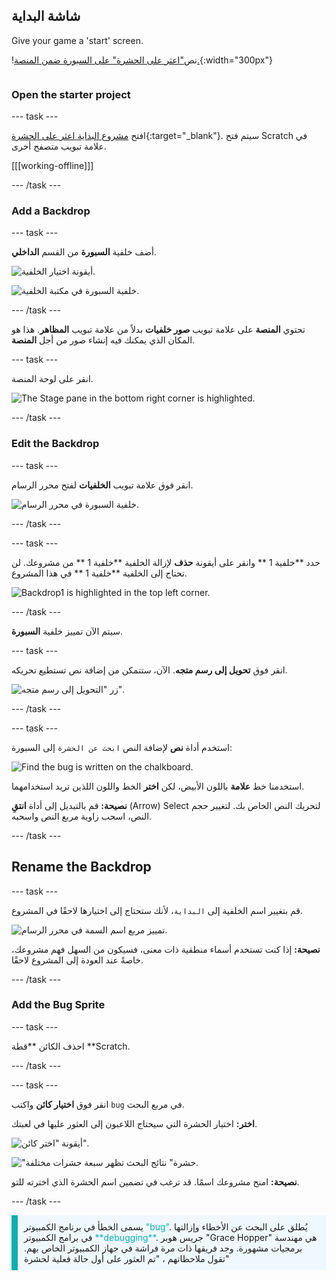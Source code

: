 ## شاشة البداية

<div style="display: flex; flex-wrap: wrap">
<div style="flex-basis: 200px; flex-grow: 1; margin-right: 15px;">
Give your game a 'start' screen.
</div>
<div>

!نص["اعثر على الحشرة" على السبورة ضمن المنصة.](images/start-screen.png){:width="300px"}

</div>
</div>

### Open the starter project

--- task ---

افتح [مشروع البداية اعثر على الحشرة](https://scratch.mit.edu/projects/582214723/editor){:target="_blank"}. سيتم فتح Scratch في علامة تبويب متصفح أخرى.

[[[working-offline]]]

--- /task ---

### Add a Backdrop

--- task ---

أضف خلفية **السبورة** من القسم **الداخلي**.

![أيقونة اختيار الخلفية.](images/backdrop-button.png)

![خلفية السبورة في مكتبة الخلفية.](images/chalkboard.png)

--- /task ---

تحتوي **المنصة** على علامة تبويب **صور خلفيات** بدلاً من علامة تبويب **المظاهر**. هذا هو المكان الذي يمكنك فيه إنشاء صور من أجل **المنصة**.

--- task ---

انقر على لوحة المنصة.

![The Stage pane in the bottom right corner is highlighted.](images/stage-pane.png)

--- /task ---

### Edit the Backdrop

--- task ---

انقر فوق علامة تبويب **الخلفيات** لفتح محرر الرسام.

![خلفية السبورة في محرر الرسام.](images/chalkboard-paint.png)

--- /task ---

--- task ---

حدد **خلفية 1 ** وانقر على أيقونة **حذف** لإزالة الخلفية **خلفية 1 ** من مشروعك. لن تحتاج إلى الخلفية **خلفية 1 ** في هذا المشروع.

![Backdrop1 is highlighted in the top left corner.](images/delete-backdrop1.png)

--- /task ---

سيتم الآن تمييز خلفية **السبورة**.

--- task ---

انقر فوق **تحويل إلى رسم متجه**. الآن، ستتمكن من إضافة نص تستطيع تحريكه.

![زر "التحويل إلى رسم متجه".](images/vector-button.png)

--- /task ---

--- task ---

استخدم أداة **نص** لإضافة النص `ابحث عن الحشرة` إلى السبورة:

![Find the bug is written on the chalkboard.](images/chalkboard-text.png)

استخدمنا خط **علامة** باللون الأبيض، لكن **اختر** الخط واللون اللذين تريد استخدامهما.

**نصيحة:** قم بالتبديل إلى أداة **انتقِ** (Arrow) Select لتحريك النص الخاص بك. لتغيير حجم النص، اسحب زاوية مربع النص واسحبه.

--- /task ---

## Rename the Backdrop

--- task ---

قم بتغيير اسم الخلفية إلى `البداية`، لأنك ستحتاج إلى اختيارها لاحقًا في المشروع.

![تمييز مربع اسم السمة في محرر الرسام.](images/start-screen-name.png)

**نصيحة:** إذا كنت تستخدم أسماء منطقية ذات معنى، فسيكون من السهل فهم مشروعك، خاصةً عند العودة إلى المشروع لاحقًا.

--- /task ---

### Add the Bug Sprite

--- task ---

احذف الكائن **قطة **Scratch.

--- /task ---

--- task ---

انقر فوق **اختيار كائن** واكتب `bug` في مربع البحث.

**اختر:** اختيار الحشرة التي سيحتاج اللاعبون إلى العثور عليها في لعبتك.

![أيقونة "اختر كائن".](images/sprite-button.png)

!["حشرة" نتائج البحث تظهر سبعة حشرات مختلفة.](images/bug-search.png)

**نصيحة:** امنح مشروعك اسمًا. قد ترغب في تضمين اسم الحشرة الذي اخترته للتو.

--- /task ---

<p style="border-left: solid; border-width:10px; border-color: #0faeb0; background-color: aliceblue; padding: 10px;">
يسمى الخطأ في برنامج الكمبيوتر <span style="color: #0faeb0">"bug"</span>. يُطلق على البحث عن الأخطاء وإزالتها في برامج الكمبيوتر <span style="color: #0faeb0">**debugging**</span>. جريس هوبر "Grace Hopper" هي مهندسة برمجيات مشهورة. وجد فريقها ذات مرة فراشة في جهاز الكمبيوتر الخاص بهم. تقول ملاحظاتهم ، "تم العثور على أول حالة فعلية لحشرة"
</p>


